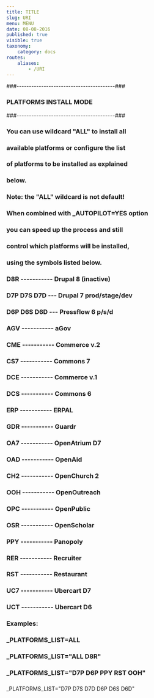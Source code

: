 ```yaml
---
title: TITLE
slug: URI
menu: MENU
date: 08-08-2016
published: true
visible: true
taxonomy:
    category: docs
routes:
    aliases:
        - /URI
---
```

###----------------------------------------###
### PLATFORMS INSTALL MODE                 ###
###----------------------------------------###
###
### You can use wildcard "ALL" to install all
### available platforms or configure the list
### of platforms to be installed as explained
### below.
###
### Note: the "ALL" wildcard is not default!
###
### When combined with _AUTOPILOT=YES option
### you can speed up the process and still
### control which platforms will be installed,
### using the symbols listed below.
###
### D8R ----------- Drupal 8 (inactive)
### D7P D7S D7D --- Drupal 7 prod/stage/dev
### D6P D6S D6D --- Pressflow 6 p/s/d
### AGV ----------- aGov
### CME ----------- Commerce v.2
### CS7 ----------- Commons 7
### DCE ----------- Commerce v.1
### DCS ----------- Commons 6
### ERP ----------- ERPAL
### GDR ----------- Guardr
### OA7 ----------- OpenAtrium D7
### OAD ----------- OpenAid
### CH2 ----------- OpenChurch 2
### OOH ----------- OpenOutreach
### OPC ----------- OpenPublic
### OSR ----------- OpenScholar
### PPY ----------- Panopoly
### RER ----------- Recruiter
### RST ----------- Restaurant
### UC7 ----------- Ubercart D7
### UCT ----------- Ubercart D6
###
### Examples:
###
### _PLATFORMS_LIST=ALL
### _PLATFORMS_LIST="ALL D8R"
### _PLATFORMS_LIST="D7P D6P PPY RST OOH"
###
_PLATFORMS_LIST="D7P D7S D7D D6P D6S D6D"
